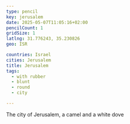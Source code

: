 ```yaml
---
type: pencil
key: jerusalem
date: 2025-05-07T11:05:16+02:00
pencilCount: 1
gridSize: 1
latlng: 31.776243, 35.230826
geo: ISR

countries: Israel
cities: Jerusalem
title: Jerusalem
tags:
  - with rubber
  - blunt
  - round
  - city

---
```


The city of Jerusalem, a camel and a white dove